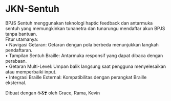 # JKN-Sentuh

BPJS Sentuh menggunakan teknologi haptic feedback dan antarmuka sentuh yang memungkinkan tunanetra dan tunarungu mendaftar akun BPJS tanpa bantuan. <br>
Fitur utamanya: <br>
• Navigasi Getaran: Getaran dengan pola berbeda menunjukkan langkah pendaftaran. <br>
• Tampilan Sentuh Braille: Antarmuka responsif yang dapat dibaca dengan perabaan. <br>
• Getaran Multi-Level: Umpan balik langsung saat pengguna menyelesaikan atau memperbaiki input. <br>
• Integrasi Braille External: Kompatibilitas dengan perangkat Braille eksternal. <br>

Dibuat dengan ☕&❣️ oleh Grace, Rama, Kevin
